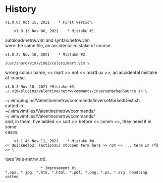 # History

	v1.0.0: Oct 15, 2021	* First version.

        v1.0.1: Nov 06, 2021    * Mistake #1. 
autoload/netrw.vim and syntax/netrw.vim \
were the same file, an accidental mistake of course.

	v1.0.2: Nov 10, 2021	* Mistake #2.
	
	/usr/share/vim/vim82/colors/mart.vim \
wrong colour name,  << mart >>  not  << martLux >>, an  accidental mistake of
course.

	v1.0.3 Nov 10, 2021	*Mistake #3.
	~/.vim/plugins/Valentine/netrw/commands/inverseMarkedSource.sh \
~/.vim/plugins/Valentine/netrw/commands/inverseMarkedDest.sh \
cutted in \
~/.vim/vimfiles/Valentine/netrw/commands/ \
~/.vim/vimfiles/Valentine/netrw/commands/ \
and, in them, I've added << sort >>  before  << comm >>, they need it in some \
cases.

		v1.1.4: Nov 11, 2021	* Mistake #4
	<< QuickHelp2: (actions5) ot:open term here >> not << ... term in !fd >> \
(see Vale-netrw_ot). 

					* Improvement #1
	*.eps, *.jpg, *.htm, *.html, *.pdf, *.png, *.ps, *.svg  handling setted

